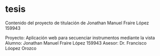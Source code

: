 # tesis
Contenido del proyecto de titulación de Jonathan Manuel Fraire López 159943

Proyecto: Aplicación web para secuenciar instrumentos mediante la vista
Alumno: Jonathan Manuel Fraire López 159943
Asesor: Dr. Francisco Lóopez Orozco 
